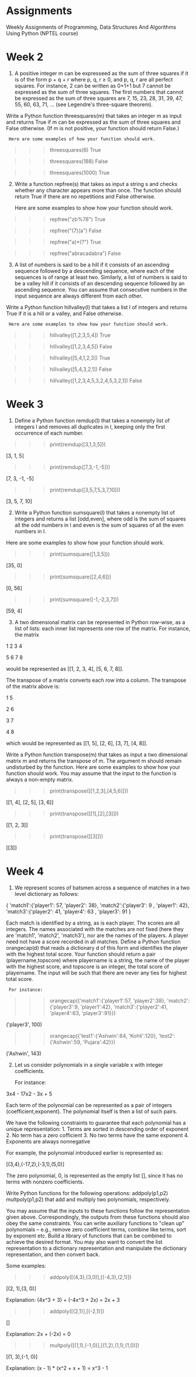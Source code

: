 # Assignments
Weekly Assignments of Programming, Data Structures And Algorithms Using Python (NPTEL  course)

# Week 2

1.  A positive integer m can be expresseed as the sum of three squares if it is of the form p + q + r where p, q, r ≥ 0, and p, q, r are all perfect squares. For instance, 2 can be written as 0+1+1 but 7 cannot be expressed as the sum of three squares. The first numbers that cannot be expressed as the sum of three squares are 7, 15, 23, 28, 31, 39, 47, 55, 60, 63, 71, … (see Legendre's three-square theorem).

Write a Python function threesquares(m) that takes an integer m as input and returns True if m can be expressed as the sum of three squares and False otherwise. (If m is not positive, your function should return False.)

     Here are some examples of how your function should work.
>>> threesquares(6)           True

>>> threesquares(188)         False

>>> threesquares(1000)        True


2.  Write a function repfree(s) that takes as input a string s and checks whether any character appears more than once. The function should return True if there are no repetitions and False otherwise.

     Here are some examples to show how your function should work.
     
>>> repfree("zb%78")          True

>>> repfree("(7)(a")          False

>>> repfree("a)*(?")          True

>>> repfree("abracadabra")    False


3.  A list of numbers is said to be a hill if it consists of an ascending sequence followed by a descending sequence, where each of the sequences is of range at least two. Similarly, a list of numbers is said to be a valley hill if it consists of an descending sequence followed by an ascending sequence. You can assume that consecutive numbers in the input sequence are always different from each other.

Write a Python function hillvalley(l) that takes a list l of integers and returns True if it is a hill or a valley, and False otherwise.

     Here are some examples to show how your function should work.

>>> hillvalley([1,2,3,5,4])               True

>>> hillvalley([1,2,3,4,5])               False

>>> hillvalley([5,4,1,2,3])               True

>>> hillvalley([5,4,3,2,1])               False

>>> hillvalley([1,2,3,4,5,3,2,4,5,3,2,1]) False


# Week 3

1.  Define a Python function remdup(l) that takes a nonempty list of integers l and removes all duplicates in l, keeping only the first occurrence of each number.

>>> print(remdup([3,1,3,5]))

[3, 1, 5]

>>> print(remdup([7,3,-1,-5]))

[7, 3, -1, -5]

>>> print(remdup([3,5,7,5,3,7,10])) 

[3, 5, 7, 10]


2.  Write a Python function sumsquare(l) that takes a nonempty list of integers and returns a list [odd,even], where odd is the sum of squares all the odd numbers in l and even is the sum of squares of all the even numbers in l.

Here are some examples to show how your function should work.

>>> print(sumsquare([1,3,5]))

[35, 0]

>>> print(sumsquare([2,4,6]))

[0, 56]

>>> print(sumsquare([-1,-2,3,7]))

[59, 4]



3.  A two dimensional matrix can be represented in Python row-wise, as a list of lists: each inner list represents one row of the matrix. For instance, the matrix

1  2  3  4

5  6  7  8

would be represented as [[1, 2, 3, 4], [5, 6, 7, 8]].

The transpose of a matrix converts each row into a column. The transpose of the matrix above is:

1  5

2  6

3  7

4  8

which would be represented as [[1, 5], [2, 6], [3, 7], [4, 8]].

Write a Python function transpose(m) that takes as input a two dimensional matrix m and returns the transpose of m. The argument m should remain undisturbed by the function. Here are some examples to show how your function should work. You may assume that the input to the function is always a non-empty matrix.

>>> print(transpose([[1,2,3],[4,5,6]]))

[[1, 4], [2, 5], [3, 6]]

>>> print(transpose([[1],[2],[3]]))

[[1, 2, 3]]

>>> print(transpose([[3]]))

[[3]]

# Week 4

1.  We represent scores of batsmen across a sequence of matches in a two level dictionary as follows:

   { 'match1':{'player1': 57, 'player2': 38},
     'match2':{'player3': 9 , 'player1': 42},
     'match3':{'player2': 41, 'player4': 63 , 'player3': 91 }

Each match is identified by a string, as is each player. The scores are all integers. The names associated with the matches are not fixed (here they are 'match1', 'match2', 'match3'), nor are the names of the players. A player need not have a score recorded in all matches. Define a Python function orangecap(d) that reads a dictionary d of this form and identifies the player with the highest total score. Your function should return a pair (playername,topscore) where playername is a string, the name of the player with the highest score, and topscore is an integer, the total score of playername. The input will be such that there are never any ties for highest total score.
     
     For instance:

>>> orangecap({'match1':{'player1':57, 'player2':38}, 'match2':{'player3':9, 'player1':42}, 'match3':{'player2':41, 'player4':63, 'player3':91}})

('player3', 100)

>>> orangecap({'test1':{'Ashwin':84, 'Kohli':120}, 'test2':{'Ashwin':59, 'Pujara':42}})

('Ashwin', 143)


2.  Let us consider polynomials in a single variable x with integer coefficients.
     
     For instance:
     
3x4 - 17x2 - 3x + 5

Each term of the polynomial can be represented as a pair of integers (coefficient,exponent). The polynomial itself is then a list of such pairs.

We have the following constraints to guarantee that each polynomial has a unique representation:
     1. Terms are sorted in descending order of exponent
     2. No term has a zero cofficient
     3. No two terms have the same exponent
     4. Exponents are always nonnegative

For example, the polynomial introduced earlier is represented as:

[(3,4),(-17,2),(-3,1),(5,0)]

The zero polynomial, 0, is represented as the empty list [], since it has no terms with nonzero coefficients.

Write Python functions for the following operations:
addpoly(p1,p2)
multpoly(p1,p2)
that add and multiply two polynomials, respectively.

You may assume that the inputs to these functions follow the representation given above. Correspondingly, the outputs from these functions should also obey the same constraints. You can write auxiliary functions to "clean up" polynomials – e.g., remove zero coefficient terms, combine like terms, sort by exponent etc. Build a library of functions that can be combined to achieve the desired format. You may also want to convert the list representation to a dictionary representation and manipulate the dictionary representation, and then convert back.

Some examples:
  
>>> addpoly([(4,3),(3,0)],[(-4,3),(2,1)])

[(2, 1),(3, 0)]

Explanation: (4x^3 + 3) + (-4x^3 + 2x) = 2x + 3

>>> addpoly([(2,1)],[(-2,1)])

[]

Explanation: 2x + (-2x) = 0

>>> multpoly([(1,1),(-1,0)],[(1,2),(1,1),(1,0)])

[(1, 3),(-1, 0)]

Explanation: (x - 1) * (x^2 + x + 1) = x^3 - 1
